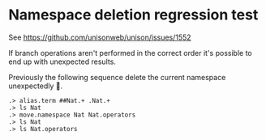 # Namespace deletion regression test

See https://github.com/unisonweb/unison/issues/1552

If branch operations aren't performed in the correct order it's possible to end up with unexpected results.

Previously the following sequence delete the current namespace
unexpectedly 😬.

```ucm
.> alias.term ##Nat.+ .Nat.+
.> ls Nat
.> move.namespace Nat Nat.operators
.> ls Nat
.> ls Nat.operators
```
